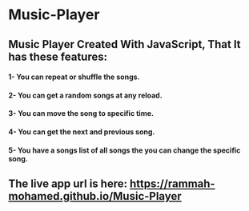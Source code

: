 # Music-Player
## Music Player Created With JavaScript, That It has these features: 
#### 1- You can repeat or shuffle the songs.
#### 2- You can get a random songs at any reload.
#### 3- You can move the song to specific time.
#### 4- You can get the next and previous song.
#### 5- You have a songs list of all songs the you can change the specific song. 
## The live app url is here:  https://rammah-mohamed.github.io/Music-Player
